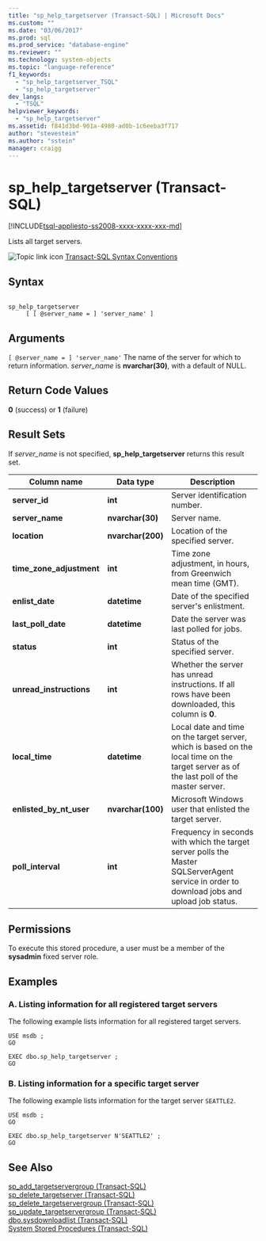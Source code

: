 ```yaml
---
title: "sp_help_targetserver (Transact-SQL) | Microsoft Docs"
ms.custom: ""
ms.date: "03/06/2017"
ms.prod: sql
ms.prod_service: "database-engine"
ms.reviewer: ""
ms.technology: system-objects
ms.topic: "language-reference"
f1_keywords: 
  - "sp_help_targetserver_TSQL"
  - "sp_help_targetserver"
dev_langs: 
  - "TSQL"
helpviewer_keywords: 
  - "sp_help_targetserver"
ms.assetid: f841d3bd-901a-4980-ad0b-1c6eeba3f717
author: "stevestein"
ms.author: "sstein"
manager: craigg
---
```

# sp_help_targetserver (Transact-SQL)
[!INCLUDE[tsql-appliesto-ss2008-xxxx-xxxx-xxx-md](../../includes/tsql-appliesto-ss2008-xxxx-xxxx-xxx-md.md)]

  Lists all target servers.  
  
 ![Topic link icon](../../database-engine/configure-windows/media/topic-link.gif "Topic link icon") [Transact-SQL Syntax Conventions](../../t-sql/language-elements/transact-sql-syntax-conventions-transact-sql.md)  
  
## Syntax  
  
```  
  
sp_help_targetserver   
     [ [ @server_name = ] 'server_name' ]  
```  
  
## Arguments  
`[ @server_name = ] 'server_name'`
 The name of the server for which to return information. *server_name* is **nvarchar(30)**, with a default of NULL.  
  
## Return Code Values  
 **0** (success) or **1** (failure)  
  
## Result Sets  
 If *server_name* is not specified, **sp_help_targetserver** returns this result set.  
  
|Column name|Data type|Description|  
|-----------------|---------------|-----------------|  
|**server_id**|**int**|Server identification number.|  
|**server_name**|**nvarchar(30)**|Server name.|  
|**location**|**nvarchar(200)**|Location of the specified server.|  
|**time_zone_adjustment**|**int**|Time zone adjustment, in hours, from Greenwich mean time (GMT).|  
|**enlist_date**|**datetime**|Date of the specified server's enlistment.|  
|**last_poll_date**|**datetime**|Date the server was last polled for jobs.|  
|**status**|**int**|Status of the specified server.|  
|**unread_instructions**|**int**|Whether the server has unread instructions. If all rows have been downloaded, this column is **0**.|  
|**local_time**|**datetime**|Local date and time on the target server, which is based on the local time on the target server as of the last poll of the master server.|  
|**enlisted_by_nt_user**|**nvarchar(100)**|Microsoft Windows user that enlisted the target server.|  
|**poll_interval**|**int**|Frequency in seconds with which the target server polls the Master SQLServerAgent service in order to download jobs and upload job status.|  
  
## Permissions  
 To execute this stored procedure, a user must be a member of the **sysadmin** fixed server role.  
  
## Examples  
  
### A. Listing information for all registered target servers  
 The following example lists information for all registered target servers.  
  
```  
USE msdb ;  
GO  
  
EXEC dbo.sp_help_targetserver ;  
GO  
```  
  
### B. Listing information for a specific target server  
 The following example lists information for the target server `SEATTLE2`.  
  
```  
USE msdb ;  
GO  
  
EXEC dbo.sp_help_targetserver N'SEATTLE2' ;  
GO  
```  
  
## See Also  
 [sp_add_targetservergroup &#40;Transact-SQL&#41;](../../relational-databases/system-stored-procedures/sp-add-targetservergroup-transact-sql.md)   
 [sp_delete_targetserver &#40;Transact-SQL&#41;](../../relational-databases/system-stored-procedures/sp-delete-targetserver-transact-sql.md)   
 [sp_delete_targetservergroup &#40;Transact-SQL&#41;](../../relational-databases/system-stored-procedures/sp-delete-targetservergroup-transact-sql.md)   
 [sp_update_targetservergroup &#40;Transact-SQL&#41;](../../relational-databases/system-stored-procedures/sp-update-targetservergroup-transact-sql.md)   
 [dbo.sysdownloadlist &#40;Transact-SQL&#41;](../../relational-databases/system-tables/dbo-sysdownloadlist-transact-sql.md)   
 [System Stored Procedures &#40;Transact-SQL&#41;](../../relational-databases/system-stored-procedures/system-stored-procedures-transact-sql.md)  
  
  
